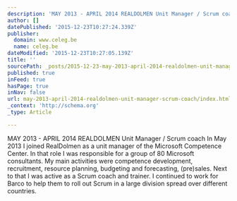```yaml
---
description: 'MAY 2013 - APRIL 2014 REALDOLMEN Unit Manager / Scrum coach  In May 2013 I joined RealDolmen as a unit manager of the Microsoft Competence Center. In that role '
author: []
datePublished: '2015-12-23T10:27:24.339Z'
publisher:
  domain: www.celeg.be
  name: celeg.be
dateModified: '2015-12-23T10:27:05.139Z'
title: ''
sourcePath: _posts/2015-12-23-may-2013-april-2014-realdolmen-unit-manager-scrum-coach.md
published: true
inFeed: true
hasPage: true
inNav: false
url: may-2013-april-2014-realdolmen-unit-manager-scrum-coach/index.html
_context: 'http://schema.org'
_type: Article

---
```

MAY 2013 - APRIL 2014 REALDOLMEN Unit Manager / Scrum coach In May 2013 I joined RealDolmen as a unit manager of the Microsoft Competence Center. In that role I was responsible for a group of 80 Microsoft consultants. My main activities were competence development, recruitment, resource planning, budgeting and forecasting, (pre)sales. Next to that I was active as a Scrum coach and trainer. I continued to work for Barco to help them to roll out Scrum in a large division spread over different countries.